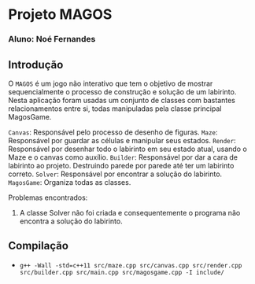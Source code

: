 # Projeto MAGOS

### Aluno: Noé Fernandes

## Introdução

O `MAGOS` é um jogo não interativo que tem o objetivo de mostrar sequencialmente o processo de construção e solução de um labirinto. Nesta aplicação foram usadas um conjunto de classes com bastantes relacionamentos entre si, todas manipuladas pela classe principal MagosGame.

`Canvas`: Responsável pelo processo de desenho de figuras.
`Maze`: Responsável por guardar as células e manipular seus estados.
`Render`: Responsável por desenhar todo o labirinto em seu estado atual, usando o Maze e o canvas como auxílio.
`Builder`: Responsável por dar a cara de labirinto ao projeto. Destruindo parede por parede até ter um labirinto correto.
`Solver`: Responsável por encontrar a solução do labirinto.
`MagosGame`: Organiza todas as classes.

Problemas encontrados:

1. A classe Solver não foi criada e consequentemente o programa não encontra a solução do labirinto. 

## Compilação

- `g++ -Wall -std=c++11 src/maze.cpp src/canvas.cpp src/render.cpp src/builder.cpp src/main.cpp src/magosgame.cpp -I include/`


